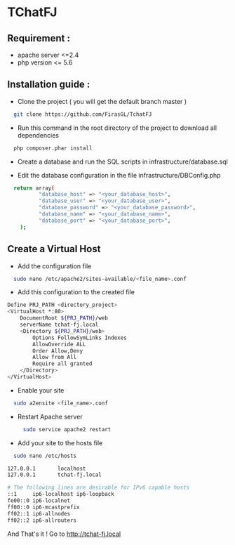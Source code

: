 # TChatFJ

## Requirement :
- apache server <=2.4
- php version <= 5.6

## Installation guide :

* Clone the project ( you will get the default branch master )

```bash
  git clone https://github.com/FirasGL/TchatFJ
```
* Run this command in the root directory of the project to download all dependencies

```bash
  php composer.phar install
```

* Create a database and run the SQL scripts in infrastructure/database.sql

* Edit the database configuration in the file infrastructure/DBConfig.php

```bash
  return array(
          "database_host" => "<your_database_host>",
          "database_user" => "<your_database_user>",
          "database_password" => "<your_database_password>",
          "database_name" => "<your_database_name>",
          "database_port" => "<your_database_port>",
    );
```
## Create a Virtual Host
* Add the configuration file

```bash
  sudo nano /etc/apache2/sites-available/<file_name>.conf
```
* Add this configuration to the created file

```bash
Define PRJ_PATH <directory_project>
<VirtualHost *:80>
    DocumentRoot ${PRJ_PATH}/web
    serverName tchat-fj.local
    <Directory ${PRJ_PATH}/web>
        Options FollowSymLinks Indexes
        AllowOverride ALL
        Order Allow,Deny
        Allow from All
		Require all granted
    </Directory>
</VirtualHost>
```
* Enable your site

```bash
  sudo a2ensite <file_name>.conf
```
* Restart Apache server

```bash
     sudo service apache2 restart
```
* Add your site to the hosts file

```bash
  sudo nano /etc/hosts
```
```bash
127.0.0.1       localhost
127.0.0.1       tchat-fj.local

# The following lines are desirable for IPv6 capable hosts
::1     ip6-localhost ip6-loopback
fe00::0 ip6-localnet
ff00::0 ip6-mcastprefix
ff02::1 ip6-allnodes
ff02::2 ip6-allrouters
```

And That's it ! Go to http://tchat-fj.local 
